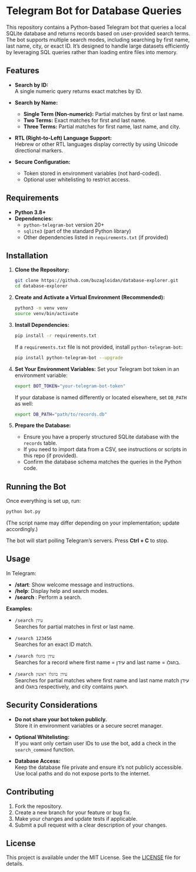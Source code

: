 # Telegram Bot for Database Queries

This repository contains a Python-based Telegram bot that queries a local SQLite database and returns records based on user-provided search terms. The bot supports multiple search modes, including searching by first name, last name, city, or exact ID. It’s designed to handle large datasets efficiently by leveraging SQL queries rather than loading entire files into memory.

## Features

- **Search by ID:**  
  A single numeric query returns exact matches by ID.
  
- **Search by Name:**  
  - **Single Term (Non-numeric):** Partial matches by first or last name.
  - **Two Terms:** Exact matches for first and last name.
  - **Three Terms:** Partial matches for first name, last name, and city.
  
- **RTL (Right-to-Left) Language Support:**  
  Hebrew or other RTL languages display correctly by using Unicode directional markers.

- **Secure Configuration:**  
  - Token stored in environment variables (not hard-coded).
  - Optional user whitelisting to restrict access.

## Requirements

- **Python 3.8+**
- **Dependencies:**
  - `python-telegram-bot` version 20+
  - `sqlite3` (part of the standard Python library)
  - Other dependencies listed in `requirements.txt` (if provided)

## Installation

1. **Clone the Repository:**
   ```bash
   git clone https://github.com/buzagloidan/database-explorer.git
   cd database-explorer
   ```

2. **Create and Activate a Virtual Environment (Recommended):**
   ```bash
   python3 -m venv venv
   source venv/bin/activate
   ```

3. **Install Dependencies:**
   ```bash
   pip install -r requirements.txt
   ```
   
   If a `requirements.txt` file is not provided, install `python-telegram-bot`:
   ```bash
   pip install python-telegram-bot --upgrade
   ```

4. **Set Your Environment Variables:**
   Set your Telegram bot token in an environment variable:
   ```bash
   export BOT_TOKEN="your-telegram-bot-token"
   ```
   
   If your database is named differently or located elsewhere, set `DB_PATH` as well:
   ```bash
   export DB_PATH="path/to/records.db"
   ```

5. **Prepare the Database:**
   - Ensure you have a properly structured SQLite database with the `records` table.
   - If you need to import data from a CSV, see instructions or scripts in this repo (if provided).
   - Confirm the database schema matches the queries in the Python code.

## Running the Bot

Once everything is set up, run:

```bash
python bot.py
```

(The script name may differ depending on your implementation; update accordingly.)

The bot will start polling Telegram’s servers. Press **Ctrl + C** to stop.

## Usage

In Telegram:

- **/start**: Show welcome message and instructions.
- **/help**: Display help and search modes.
- **/search <query>**: Perform a search.
  
**Examples:**
- `/search עידן`  
  Searches for partial matches in first or last name.
  
- `/search 123456`  
  Searches for an exact ID match.
  
- `/search עידן בוזגלו`  
  Searches for a record where first name = עידן and last name = בוזגלו.
  
- `/search עידן בוזגלו ראשון`  
  Searches for partial matches where first name and last name match עידן and בוזגלו respectively, and city contains ראשון.

## Security Considerations

- **Do not share your bot token publicly.**  
  Store it in environment variables or a secure secret manager.
  
- **Optional Whitelisting:**  
  If you want only certain user IDs to use the bot, add a check in the `search_command` function.

- **Database Access:**  
  Keep the database file private and ensure it’s not publicly accessible. Use local paths and do not expose ports to the internet.

## Contributing

1. Fork the repository.
2. Create a new branch for your feature or bug fix.
3. Make your changes and update tests if applicable.
4. Submit a pull request with a clear description of your changes.

## License

This project is available under the MIT License. See the [LICENSE](LICENSE) file for details.
